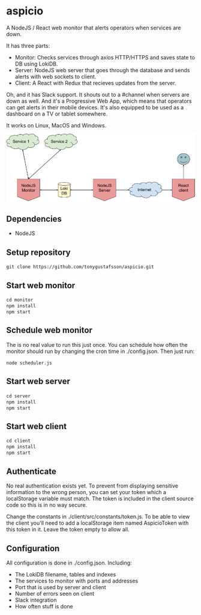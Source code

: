 # aspicio

A NodeJS / React web monitor that alerts operators when services are down.

It has three parts:

-   Monitor: Checks services through axios HTTP/HTTPS and saves state to DB using LokiDB.
-   Server: NodeJS web server that goes through the database and sends alerts with web sockets to client.
-   Client: A React with Redux that recieves updates from the server.

Oh, and it has Slack support. It shouts out to a #channel when servers are down as well.
And it's a Progressive Web App, which means that operators can get alerts in their mobile devices.
It's also equipped to be used as a dashboard on a TV or tablet somewhere.

It works on Linux, MacOS and Windows.

![Aspicio map](aspicio.png 'Aspicio map')

## Dependencies

-   NodeJS

## Setup repository

```
git clone https://github.com/tonygustafsson/aspicio.git
```

## Start web monitor

```
cd monitor
npm install
npm start
```

## Schedule web monitor

The is no real value to run this just once. You can schedule how often the monitor should run
by changing the cron time in ./config.json. Then just run:

```
node scheduler.js
```

## Start web server

```
cd server
npm install
npm start
```

## Start web client

```
cd client
npm install
npm start
```

## Authenticate

No real authentication exists yet. To prevent from displaying sensitive information to the wrong person,
you can set your token which a localStorage variable must match. The token is included in the client
source code so this is in no way secure.

Change the constants in ./client/src/constants/token.js. To be able to view the client you'll
need to add a localStorage item named AspicioToken with this token in it. Leave the token empty to
allow all.

## Configuration

All configuration is done in ./config.json. Including:

-   The LokiDB filename, tables and indexes
-   The services to monitor with ports and addresses
-   Port that is used by server and client
-   Number of errors seen on client
-   Slack integration
-   How often stuff is done
